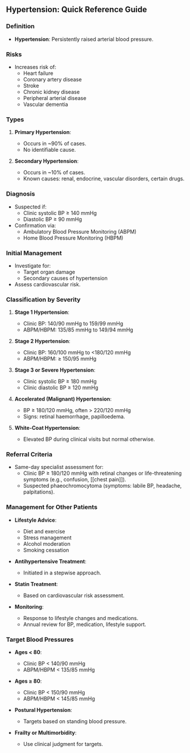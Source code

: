 ## Hypertension: Quick Reference Guide

### Definition
- **Hypertension**: Persistently raised arterial blood pressure.
  
### Risks
- Increases risk of:
  - Heart failure
  - Coronary artery disease
  - Stroke
  - Chronic kidney disease
  - Peripheral arterial disease
  - Vascular dementia

### Types
1. **Primary Hypertension**: 
   - Occurs in ~90% of cases.
   - No identifiable cause.
   
2. **Secondary Hypertension**:
   - Occurs in ~10% of cases.
   - Known causes: renal, endocrine, vascular disorders, certain drugs.

### Diagnosis
- Suspected if:
  - Clinic systolic BP ≥ 140 mmHg
  - Diastolic BP ≥ 90 mmHg
- Confirmation via:
  - Ambulatory Blood Pressure Monitoring (ABPM)
  - Home Blood Pressure Monitoring (HBPM)

### Initial Management
- Investigate for:
  - Target organ damage
  - Secondary causes of hypertension
- Assess cardiovascular risk.

### Classification by Severity
1. **Stage 1 Hypertension**:
   - Clinic BP: 140/90 mmHg to 159/99 mmHg
   - ABPM/HBPM: 135/85 mmHg to 149/94 mmHg

2. **Stage 2 Hypertension**:
   - Clinic BP: 160/100 mmHg to <180/120 mmHg
   - ABPM/HBPM: ≥ 150/95 mmHg

3. **Stage 3 or Severe Hypertension**:
   - Clinic systolic BP ≥ 180 mmHg
   - Clinic diastolic BP ≥ 120 mmHg

4. **Accelerated (Malignant) Hypertension**:
   - BP ≥ 180/120 mmHg, often > 220/120 mmHg
   - Signs: retinal haemorrhage, papilloedema.

5. **White-Coat Hypertension**:
   - Elevated BP during clinical visits but normal otherwise.

### Referral Criteria
- Same-day specialist assessment for:
  - Clinic BP ≥ 180/120 mmHg with retinal changes or life-threatening symptoms (e.g., confusion, [[chest pain]]).
  - Suspected phaeochromocytoma (symptoms: labile BP, headache, palpitations).

### Management for Other Patients
- **Lifestyle Advice**:
  - Diet and exercise
  - Stress management
  - Alcohol moderation
  - Smoking cessation
   
- **Antihypertensive Treatment**:
  - Initiated in a stepwise approach.

- **Statin Treatment**:
  - Based on cardiovascular risk assessment.

- **Monitoring**:
  - Response to lifestyle changes and medications.
  - Annual review for BP, medication, lifestyle support.

### Target Blood Pressures
- **Ages < 80**:
  - Clinic BP < 140/90 mmHg
  - ABPM/HBPM < 135/85 mmHg

- **Ages ≥ 80**:
  - Clinic BP < 150/90 mmHg
  - ABPM/HBPM < 145/85 mmHg

- **Postural Hypertension**:
  - Targets based on standing blood pressure.

- **Frailty or Multimorbidity**:
  - Use clinical judgment for targets.